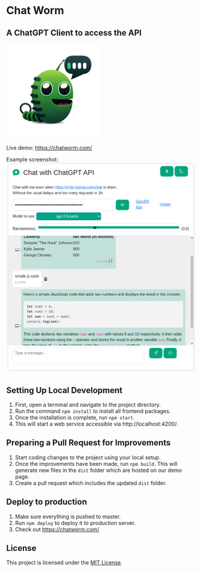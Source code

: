 # Chat Worm
## A ChatGPT Client to access the API

<img src="src/assets/chatworm.png" alt="Chatworm" width="250"/>

Live demo: https://chatworm.com/

Example screenshot:  
![demo](src/assets/demo_screenshot.png "Example Screenshot")

## Setting Up Local Development
1. First, open a terminal and navigate to the project directory.
2. Run the command `npm install` to install all frontend packages.
3. Once the installation is complete, run `npm start`. 
4. This will start a web service accessible via http://localhost:4200/.

## Preparing a Pull Request for Improvements
1. Start coding changes to the project using your local setup.
2. Once the improvements have been made, run `npm build`. This will generate new files in the `dist` folder which are hosted on our demo page.
3. Create a pull request which includes the updated `dist` folder.

## Deploy to production
1. Make sure everything is pushed to master.
2. Run `npm deploy` to deploy it to production server.
3. Check out https://chatworm.com/

## License
This project is licensed under the [MIT License](./LICENSE).
